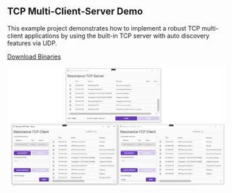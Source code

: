 ## TCP Multi-Client-Server Demo
This example project demonstrates how to implement a robust TCP multi-client applications by using the built-in TCP server with auto discovery features via UDP.

[Download Binaries](https://sirilix.blob.core.windows.net/resonance/demos/Resonance%20TCP%20Demo.zip)

![alt tag](https://github.com/royben/Resonance/blob/main/source/Examples/TCP/preview.png)
